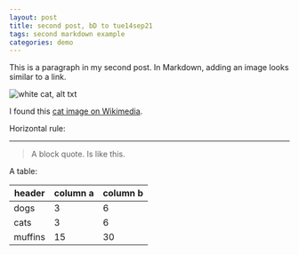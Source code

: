 ```yaml
---
layout: post
title: second post, bD to tue14sep21
tags: second markdown example
categories: demo
---
```


This is a paragraph in my second post.
In Markdown, adding an image looks similar to a link. 

![white cat, alt txt](https://upload.wikimedia.org/wikipedia/commons/thumb/b/b1/VAN_CAT.png/480px-VAN_CAT.png)

I found this [cat image on Wikimedia](https://commons.wikimedia.org/wiki/File:VAN_CAT.png).

Horizontal rule:

--------------

> A block quote.
> Is like this.

A table:

| header | column a | column b |
| --- | --- | --- |
| dogs | 3 | 6 |
| cats | 3 | 6 |
| muffins | 15 | 30 |
